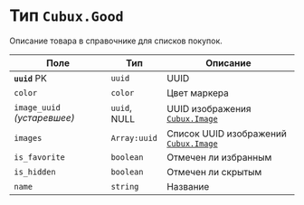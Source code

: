 Тип `Cubux.Good`
================

Описание товара в справочнике для списков покупок.

Поле | Тип | Описание
---- | --- | --------
**`uuid`** PK | `uuid`       | UUID
`color`       | `color`      | Цвет маркера
`image_uuid` _(устаревшее)_ | `uuid`, NULL | UUID изображения [`Cubux.Image`][Cubux.Image]
`images`      | `Array:uuid` | Список UUID изображений [`Cubux.Image`][Cubux.Image]
`is_favorite` | `boolean`    | Отмечен ли избранным
`is_hidden`   | `boolean`    | Отмечен ли скрытым
`name`        | `string`     | Название


[Cubux.Image]: image.md
